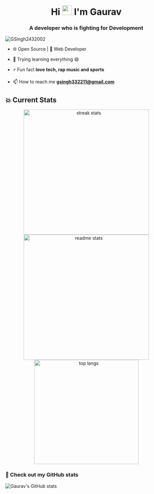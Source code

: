 <h1 align="center">Hi <img src="https://github.com/TheDudeThatCode/TheDudeThatCode/blob/master/Assets/Hi.gif" width="30px" height="30px"> I'm Gaurav</h1>
<h3 align="center">A developer who is fighting for Development</h3>

<p align="left"> 
  <img src="https://komarev.com/ghpvc/?username=itsflash10&label=Profile%20views&color=0e75b6&style=flat" alt="GSingh2432002" /> 
</p>

- 🌐 Open Source | 📱 Web Developer

- 🌱 Trying learning everything 😄

- ⚡ Fun fact **love tech, rap music and sports**

- 📫 How to reach me **gsingh332211@gmail.com**

## 💥 Current Stats
<div align="center">
  <img width=390 src="https://streak-stats.demolab.com/?user=GSingh2432002&count_private=true&theme=react&border_radius=10" alt="streak stats"/>
  <img width=390 src="https://github-readme-stats.vercel.app/api?username=GSingh2432002&show_icons=true&theme=react&rank_icon=github&border_radius=10" alt="readme stats" />
  <img width=325 align="center" src="https://github-readme-stats.vercel.app/api/top-langs/?username=GSingh2432002&hide=HTML&langs_count=8&layout=compact&theme=react&border_radius=10&size_weight=0.5&count_weight=0.5&exclude_repo=github-readme-stats" alt="top langs" />
</div>

### 🌟 Check out my GitHub stats  
![Gaurav's GitHub stats](https://github-readme-stats.vercel.app/api?username=anuraghazra&show_icons=true&theme=radical)
